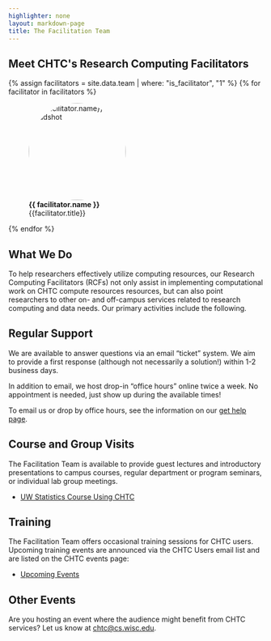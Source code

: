 ```yaml
---
highlighter: none
layout: markdown-page
title: The Facilitation Team
---
```


## Meet CHTC's Research Computing Facilitators

<div class="row justify-content-around d-none d-sm-flex">
    {% assign facilitators = site.data.team | where: "is_facilitator", "1" %}
    {% for facilitator in facilitators %}
        <div class="col-auto">
            <figure class="p-3 d-flex flex-column">
                <img style="object-fit: cover; border-radius: 50%; width: 12rem; height: 12rem" class="mx-auto" src="/staff-list/{{ facilitator.image | relative_url}}" alt="{{ facilitator.name}}'s Headshot">
                <figcaption class="mt-1 text-center"><b>{{ facilitator.name }}</b><br>{{facilitator.title}}</figcaption>
            </figure>
        </div>
    {% endfor %}
</div>

## What We Do

To help researchers effectively utilize computing resources, our
Research Computing Facilitators (RCFs) not only assist in implementing
computational work on CHTC compute resources resources, but can also
point researchers to other on- and off-campus services related to
research computing and data needs. Our primary activities include the
following.

## Regular Support

We are available to answer questions via an email “ticket” system. We
aim to provide a first response (although not necessarily a solution!)
within 1-2 business days.

In addition to email, we host drop-in “office hours” online twice a
week. No appointment is needed, just show up during the available times!

To email us or drop by office hours, see the information on our [get
help page](get-help.html).

## Course and Group Visits 

The Facilitation Team is
available to provide guest lectures and introductory presentations to
campus courses, regular department or program seminars, or individual
lab group meetings.

* [UW Statistics Course Using CHTC](https://chtc.cs.wisc.edu/Gillett.html)

## Training

The Facilitation Team offers occasional training sessions for CHTC
users. Upcoming training events are announced via the CHTC Users email
list and are listed on the CHTC events page:

* [Upcoming Events](https://chtc.cs.wisc.edu/events.html)

## Other Events 

Are you hosting an
event where the audience might benefit from CHTC services? Let us know
at chtc@cs.wisc.edu.

